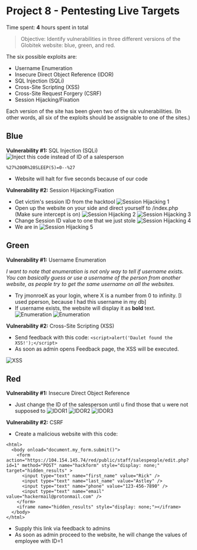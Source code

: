 # Project 8 - Pentesting Live Targets

Time spent: **4** hours spent in total

> Objective: Identify vulnerabilities in three different versions of the Globitek website: blue, green, and red.

The six possible exploits are:
* Username Enumeration
* Insecure Direct Object Reference (IDOR)
* SQL Injection (SQLi)
* Cross-Site Scripting (XSS)
* Cross-Site Request Forgery (CSRF)
* Session Hijacking/Fixation

Each version of the site has been given two of the six vulnerabilities. (In other words, all six of the exploits should be assignable to one of the sites.)

## Blue

**Vulnerability #1:** SQL Injection (SQLi)
![Inject this code instead of ID of a salesperson](./1.png)
  ```
  %27%20OR%20SLEEP(5)=0--%27
  ```
* Website will halt for five seconds because of our code

**Vulnerability #2:** Session Hijacking/Fixation

* Get victim's session ID from the hacktool
![Session Hijacking 1](./2.png)
* Open up the website on your side and direct yourself to /index.php (Make sure intercept is on)
![Session Hijacking 2](./3.png)
![Session Hijacking 3](./4.png)
* Change Session ID value to one that we just stole
![Session Hijacking 4](./5.png)
* We are in
![Session Hijacking 5](./6.png)

## Green

**Vulnerability #1:** Username Enumeration

*I want to note that enumeration is not only way to tell if username exists. You can basically guess or use a username of the person from another website, as people try to get the same username on all the websites.*

* Try jmonroeX as your login, where X is a number from 0 to infinity. [I used pperson, because I had this username in my db]
* If username exists, the website will display it as **bold** text.
![Enumeration](./7.png)
![Enumeration](./8.png)

**Vulnerability #2:** Cross-Site Scripting (XSS)

- Send feedback with this code: `<script>alert('Daulet found the XSS!');</script>`
- As soon as admin opens Feedback page, the XSS will be executed.

![XSS](./9.png)

## Red

**Vulnerability #1:** Insecure Direct Object Reference

* Just change the ID of the salesperson until u find those that u were not supposed to
![IDOR1](./10.png)
![IDOR2](./11.png)
![IDOR3](./12.png)

**Vulnerability #2:** CSRF

* Create a malicious website with this code:
```
<html>
  <body onload="document.my_form.submit()">
    <form action="https://104.154.145.74/red/public/staff/salespeople/edit.php?id=1" method="POST" name="hackform" style="display: none;" target="hidden_results" >
      <input type="text" name="first_name" value="Rick" />
      <input type="text" name="last_name" value="Astley" />
      <input type="text" name="phone" value="123-456-7890" />
      <input type="text" name="email" value="hackermail@protonmail.com" />
    </form>
    <iframe name="hidden_results" style="display: none;"></iframe>
  </body>
</html>
```
* Supply this link via feedback to admins
* As soon as admin proceed to the website, he will change the values of employee with ID=1
